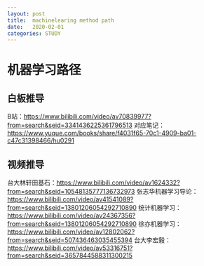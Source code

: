 ```yaml
---
layout: post
title:  machinelearing method path
date:   2020-02-01
categories: STUDY 
---
```


<!-- MarkdownTOC -->

# 机器学习路径

## 白板推导
B站：https://www.bilibili.com/video/av70839977?from=search&seid=3341436225361796513
对应笔记：https://www.yuque.com/books/share/f4031f65-70c1-4909-ba01-c47c31398466/hu0291

## 视频推导
台大林轩田基石：https://www.bilibili.com/video/av1624332?from=search&seid=10548135777136732973
张志华机器学习导论：https://www.bilibili.com/video/av41541089?from=search&seid=13801206054292710890
统计机器学习：https://www.bilibili.com/video/av24367356?from=search&seid=13801206054292710890
徐亦机器学习：https://www.bilibili.com/video/av12802062?from=search&seid=507436463035455394
台大李宏毅：https://www.bilibili.com/video/av53316751?from=search&seid=3657844588311300215